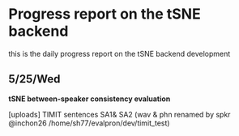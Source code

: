 # Progress report on the tSNE backend 
this is the daily progress report on the tSNE backend development
## 5/25/Wed
**tSNE between-speaker consistency evaluation**

[uploads] 
TIMIT sentences SA1& SA2 
(wav & phn renamed by spkr @inchon26 /home/sh77/evalpron/dev/timit_test)


